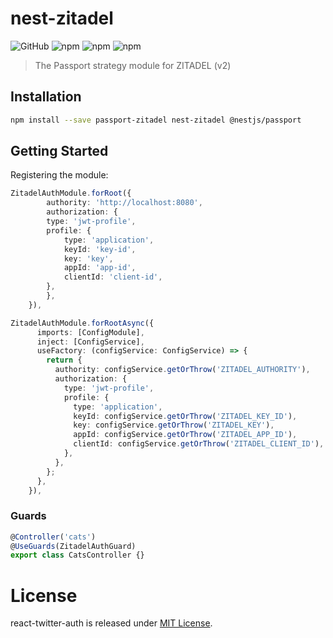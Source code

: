 # nest-zitadel

![GitHub](https://img.shields.io/github/license/ivanvs/nest-zitadel)
![npm](https://img.shields.io/npm/v/nest-zitadel)
![npm](https://img.shields.io/npm/dw/nest-zitadel)
![npm](https://img.shields.io/npm/dt/nest-zitadel)

> The Passport strategy module for ZITADEL (v2)

## Installation

```bash
npm install --save passport-zitadel nest-zitadel @nestjs/passport
```

## Getting Started

Registering the module:

```typescript
ZitadelAuthModule.forRoot({
        authority: 'http://localhost:8080',
        authorization: {
        type: 'jwt-profile',
        profile: {
            type: 'application',
            keyId: 'key-id',
            key: 'key',
            appId: 'app-id',
            clientId: 'client-id',
        },
        },
    }),
```

```typescript
ZitadelAuthModule.forRootAsync({
      imports: [ConfigModule],
      inject: [ConfigService],
      useFactory: (configService: ConfigService) => {
        return {
          authority: configService.getOrThrow('ZITADEL_AUTHORITY'),
          authorization: {
            type: 'jwt-profile',
            profile: {
              type: 'application',
              keyId: configService.getOrThrow('ZITADEL_KEY_ID'),
              key: configService.getOrThrow('ZITADEL_KEY'),
              appId: configService.getOrThrow('ZITADEL_APP_ID'),
              clientId: configService.getOrThrow('ZITADEL_CLIENT_ID'),
            },
          },
        };
      },
    }),
```

### Guards

```typescript
@Controller('cats')
@UseGuards(ZitadelAuthGuard)
export class CatsController {}
```

# License

react-twitter-auth is released under [MIT License](https://opensource.org/licenses/MIT).
